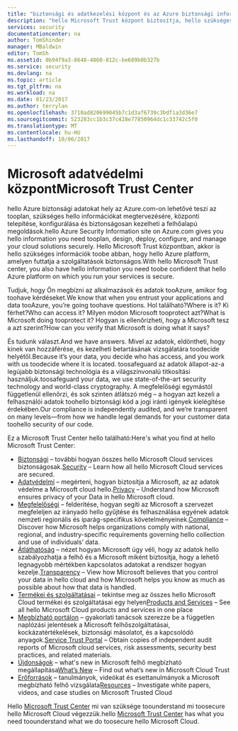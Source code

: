 ```yaml
---
title: "biztonsági és adatkezelési központ és az Azure biztonsági információk aaaMicrosoft |} Microsoft Docs"
description: "hello Microsoft Trust központ biztosítja, hello szükséges információk toobe abban, hogy hello Azure platform, amelyen futtatja a szolgáltatások biztonságos."
services: security
documentationcenter: na
author: TomShinder
manager: MBaldwin
editor: TomSh
ms.assetid: 0b94f9a3-8648-4860-812c-be689b0b327b
ms.service: security
ms.devlang: na
ms.topic: article
ms.tgt_pltfrm: na
ms.workload: na
ms.date: 01/23/2017
ms.author: terrylan
ms.openlocfilehash: 3710ad820699045b7c1d3af6739c3bdf1a3d36e7
ms.sourcegitcommit: 523283cc1b3c37c428e77850964dc1c33742c5f0
ms.translationtype: MT
ms.contentlocale: hu-HU
ms.lasthandoff: 10/06/2017
---
```

# <a name="microsoft-trust-center"></a><span data-ttu-id="b6967-103">Microsoft adatvédelmi központ</span><span class="sxs-lookup"><span data-stu-id="b6967-103">Microsoft Trust Center</span></span>
<span data-ttu-id="b6967-104">hello Azure biztonsági adatokat hely az Azure.com-on lehetővé teszi az tooplan, szükséges hello információkat megtervezésére, központi telepítése, konfigurálása és biztonságosan kezelheti a felhőalapú megoldások.</span><span class="sxs-lookup"><span data-stu-id="b6967-104">hello Azure Security Information site on Azure.com gives you hello information you need tooplan, design, deploy, configure, and manage your cloud solutions securely.</span></span> <span data-ttu-id="b6967-105">Hello Microsoft Trust központban, akkor is hello szükséges információk toobe abban, hogy hello Azure platform, amelyen futtatja a szolgáltatások biztonságos.</span><span class="sxs-lookup"><span data-stu-id="b6967-105">With hello Microsoft Trust center, you also have hello information you need toobe confident that hello Azure platform on which you run your services is secure.</span></span>

<span data-ttu-id="b6967-106">Tudjuk, hogy Ön megbízni az alkalmazások és adatok tooAzure, amikor fog toohave kérdéseket.</span><span class="sxs-lookup"><span data-stu-id="b6967-106">We know that when you entrust your applications and data tooAzure, you’re going toohave questions.</span></span> <span data-ttu-id="b6967-107">Hol található?</span><span class="sxs-lookup"><span data-stu-id="b6967-107">Where is it?</span></span> <span data-ttu-id="b6967-108">Ki férhet?</span><span class="sxs-lookup"><span data-stu-id="b6967-108">Who can access it?</span></span> <span data-ttu-id="b6967-109">Milyen módon Microsoft tooprotect azt?</span><span class="sxs-lookup"><span data-stu-id="b6967-109">What is Microsoft doing tooprotect it?</span></span> <span data-ttu-id="b6967-110">Hogyan is ellenőrizheti, hogy a Microsoft tesz a azt szerint?</span><span class="sxs-lookup"><span data-stu-id="b6967-110">How can you verify that Microsoft is doing what it says?</span></span>

<span data-ttu-id="b6967-111">És tudunk választ.</span><span class="sxs-lookup"><span data-stu-id="b6967-111">And we have answers.</span></span> <span data-ttu-id="b6967-112">Mivel az adatok, eldöntheti, hogy kinek van hozzáférése, és kezelheti betartásának vizsgálatára toodecide helyétől.</span><span class="sxs-lookup"><span data-stu-id="b6967-112">Because it’s your data, you decide who has access, and you work with us toodecide where it is located.</span></span> <span data-ttu-id="b6967-113">toosafeguard az adatok állapot-az-a legújabb biztonsági technológia és a világszínvonalú titkosítási használjuk.</span><span class="sxs-lookup"><span data-stu-id="b6967-113">toosafeguard your data, we use state-of-the-art security technology and world-class cryptography.</span></span> <span data-ttu-id="b6967-114">A megfelelőségi egymástól függetlenül ellenőrzi, és sok szinten átlátszó még – a hogyan azt kezeli a felhasználói adatok toohello biztonsági kód a jogi iránti igények kielégítése érdekében.</span><span class="sxs-lookup"><span data-stu-id="b6967-114">Our compliance is independently audited, and we’re transparent on many levels—from how we handle legal demands for your customer data toohello security of our code.</span></span>

<span data-ttu-id="b6967-115">Ez a Microsoft Trust Center hello található:</span><span class="sxs-lookup"><span data-stu-id="b6967-115">Here's what you find at hello Microsoft Trust Center:</span></span>

* <span data-ttu-id="b6967-116">[Biztonsági](https://aka.ms/tcsecurity) – további hogyan összes hello Microsoft Cloud services biztonságosak.</span><span class="sxs-lookup"><span data-stu-id="b6967-116">[Security](https://aka.ms/tcsecurity) – Learn how all hello Microsoft Cloud services are secured.</span></span>
* <span data-ttu-id="b6967-117">[Adatvédelmi](https://aka.ms/tcprivacy) – megérteni, hogyan biztosítja a Microsoft, az az adatok védelme a Microsoft cloud hello.</span><span class="sxs-lookup"><span data-stu-id="b6967-117">[Privacy](https://aka.ms/tcprivacy) – Understand how Microsoft ensures privacy of your Data in hello Microsoft cloud.</span></span>
* <span data-ttu-id="b6967-118">[Megfelelőségi](https://aka.ms/tccompliance) – felderítése, hogyan segíti az Microsoft a szervezet megfeleljen az irányadó hello gyűjtése és felhasználása egyének adatok nemzeti regionális és iparág-specifikus követelményeinek.</span><span class="sxs-lookup"><span data-stu-id="b6967-118">[Compliance](https://aka.ms/tccompliance) – Discover how Microsoft helps organizations comply with national, regional, and industry-specific requirements governing hello collection and use of individuals’ data.</span></span>
* <span data-ttu-id="b6967-119">[Átláthatóság](https://aka.ms/tctransparency) – nézet hogyan Microsoft úgy véli, hogy az adatok hello szabályozhatja a felhő és a Microsoft miként biztosítja, hogy a lehető legnagyobb mértékben kapcsolatos adatokat a rendszer hogyan kezelje.</span><span class="sxs-lookup"><span data-stu-id="b6967-119">[Transparency](https://aka.ms/tctransparency) – View how Microsoft believes that you control your data in hello cloud and how Microsoft helps you know as much as possible about how that data is handled.</span></span>
* <span data-ttu-id="b6967-120">[Termékei és szolgáltatásai](https://aka.ms/tcproductsservices) – tekintse meg az összes hello Microsoft Cloud termékei és szolgáltatásai egy helyen</span><span class="sxs-lookup"><span data-stu-id="b6967-120">[Products and Services](https://aka.ms/tcproductsservices) – See all hello Microsoft Cloud products and services in one place</span></span>
* <span data-ttu-id="b6967-121">[Megbízható portálon](https://aka.ms/tcservicetrportal) – gyakorlati tanácsok szerezze be a független naplózási jelentések a Microsoft felhőszolgáltatásai, kockázatértékelések, biztonsági másolatot, és a kapcsolódó anyagok.</span><span class="sxs-lookup"><span data-stu-id="b6967-121">[Service Trust Portal](https://aka.ms/tcservicetrportal) – Obtain copies of independent audit reports of Microsoft cloud services, risk assessments, security best practices, and related materials.</span></span>
* <span data-ttu-id="b6967-122">[Újdonságok](https://aka.ms/tcwhatsnew) – what's new in Microsoft felhő megbízható megállapítása</span><span class="sxs-lookup"><span data-stu-id="b6967-122">[What’s New](https://aka.ms/tcwhatsnew) – Find out what’s new in Microsoft Cloud Trust</span></span>
* <span data-ttu-id="b6967-123">[Erőforrások](https://aka.ms/tcresources) – tanulmányok, videókat és esettanulmányok a Microsoft megbízható felhő vizsgálata</span><span class="sxs-lookup"><span data-stu-id="b6967-123">[Resources](https://aka.ms/tcresources) – Investigate white papers, videos, and case studies on Microsoft Trusted Cloud</span></span>

<span data-ttu-id="b6967-124">Hello [Microsoft Trust Center](https://www.microsoft.com/trustcenter) mi van szüksége toounderstand mi toosecure hello Microsoft Cloud végezzük.</span><span class="sxs-lookup"><span data-stu-id="b6967-124">hello [Microsoft Trust Center](https://www.microsoft.com/trustcenter) has what you need toounderstand what we do toosecure hello Microsoft Cloud.</span></span>
